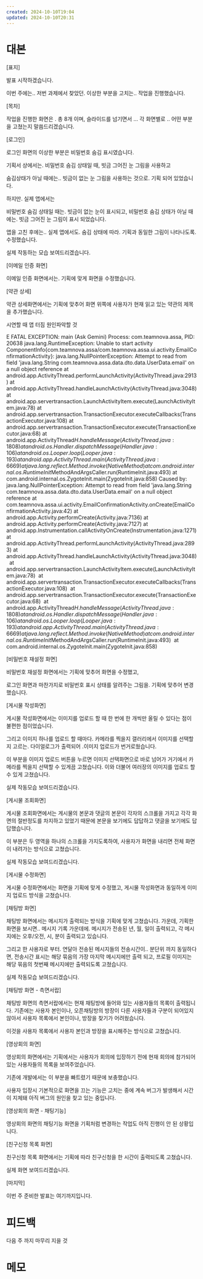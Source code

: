 ```yaml
---
created: 2024-10-10T19:04
updated: 2024-10-10T20:31
---
```

# 대본

[표지]

발표 시작하겠습니다.

이번 주에는.. 저번 과제에서 찾았던. 이상한 부분을 고치는.. 작업을 진행했습니다.

[목차]

작업을 진행한 화면은 . 총 8개 이며, 슬라이드를 넘기면서 … 각 화면별로 .. 어떤 부분을 고쳤는지 말씀드리겠습니다.

[로그인]

로그인 화면의 이상한 부분은 비밀번호 숨김 표시였습니다.

기획서 상에서는. 비밀번호 숨김 상태일 때, 빗금 그어진 눈 그림을 사용하고

숨김상태가 아닐 때에는.. 빗금이 없는 눈 그림을 사용하는 것으로. 기획 되어 있었습니다.

하지만. 실제 앱에서는

비밀번호 숨김 상태일 때는. 빗금이 없는 눈이 표시되고, 비밀번호 숨김 상태가 아닐 때에는. 빗금 그어진 눈 그림이 표시 되었습니다.

앱을 고친 후에는.. 실제 앱에서도. 숨김 상태에 따라. 기획과 동일한 그림이 나타나도록. 수정했습니다.

실제 작동하는 모습 보여드리겠습니다.

[이메일 인증 화면]

이메일 인증 화면에서는. 기획에 맞게 화면을 수정했습니다. 

[약관 상세]

약관 상세화면에서는 기획에 맞추어 화면 위쪽에 사용자가 현재 읽고 있는 약관의 제목을 추가했습니다.

시연할 때 앱 터짐
원인파악할 것 


 E  FATAL EXCEPTION: main (Ask Gemini)
                                                                                                    Process: com.teamnova.assa, PID: 20638
                                                                                                    java.lang.RuntimeException: Unable to start activity ComponentInfo{com.teamnova.assa/com.teamnova.assa.ui.activity.EmailConfirmationActivity}: java.lang.NullPointerException: Attempt to read from field 'java.lang.String com.teamnova.assa.data.dto.data.UserData.email' on a null object reference
                                                                                                    	at android.app.ActivityThread.performLaunchActivity(ActivityThread.java:2913)
                                                                                                    	at android.app.ActivityThread.handleLaunchActivity(ActivityThread.java:3048)
                                                                                                    	at android.app.servertransaction.LaunchActivityItem.execute(LaunchActivityItem.java:78)
                                                                                                    	at android.app.servertransaction.TransactionExecutor.executeCallbacks(TransactionExecutor.java:108)
                                                                                                    	at android.app.servertransaction.TransactionExecutor.execute(TransactionExecutor.java:68)
                                                                                                    	at android.app.ActivityThread$H.handleMessage(ActivityThread.java:1808)
                                                                                                    	at android.os.Handler.dispatchMessage(Handler.java:106)
                                                                                                    	at android.os.Looper.loop(Looper.java:193)
                                                                                                    	at android.app.ActivityThread.main(ActivityThread.java:6669)
                                                                                                    	at java.lang.reflect.Method.invoke(Native Method)
                                                                                                    	at com.android.internal.os.RuntimeInit$MethodAndArgsCaller.run(RuntimeInit.java:493)
                                                                                                    	at com.android.internal.os.ZygoteInit.main(ZygoteInit.java:858)
                                                                                                    Caused by: java.lang.NullPointerException: Attempt to read from field 'java.lang.String com.teamnova.assa.data.dto.data.UserData.email' on a null object reference
                                                                                                    	at com.teamnova.assa.ui.activity.EmailConfirmationActivity.onCreate(EmailConfirmationActivity.java:42)
                                                                                                    	at android.app.Activity.performCreate(Activity.java:7136)
                                                                                                    	at android.app.Activity.performCreate(Activity.java:7127)
                                                                                                    	at android.app.Instrumentation.callActivityOnCreate(Instrumentation.java:1271)
                                                                                                    	at android.app.ActivityThread.performLaunchActivity(ActivityThread.java:2893)
                                                                                                    	at android.app.ActivityThread.handleLaunchActivity(ActivityThread.java:3048) 
                                                                                                    	at android.app.servertransaction.LaunchActivityItem.execute(LaunchActivityItem.java:78) 
                                                                                                    	at android.app.servertransaction.TransactionExecutor.executeCallbacks(TransactionExecutor.java:108) 
                                                                                                    	at android.app.servertransaction.TransactionExecutor.execute(TransactionExecutor.java:68) 
                                                                                                    	at android.app.ActivityThread$H.handleMessage(ActivityThread.java:1808) 
                                                                                                    	at android.os.Handler.dispatchMessage(Handler.java:106) 
                                                                                                    	at android.os.Looper.loop(Looper.java:193) 
                                                                                                    	at android.app.ActivityThread.main(ActivityThread.java:6669) 
                                                                                                    	at java.lang.reflect.Method.invoke(Native Method) 
                                                                                                    	at com.android.internal.os.RuntimeInit$MethodAndArgsCaller.run(RuntimeInit.java:493) 
                                                                                                    	at com.android.internal.os.ZygoteInit.main(ZygoteInit.java:858) 

[비밀번호 재설정 화면]

비밀번호 재설정 화면에서는 기획에 맞추어 화면을 수정했고,

로그인 화면과 마찬가지로 비밀번호 표시 상태를 알려주는 그림을. 기획에 맞추어 변경했습니다.

[게시물 작성화면]

게시물 작성화면에서는 이미지를 업로드 할 때 한 번에 한 개씩만 올릴 수 있다는 점이 불편한 점이었습니다.

그리고 이미지 하나를 업로드 할 때마다. 카메라를 찍을지 갤러리에서 이미지를 선택할지 고르는. 다이얼로그가 출력되어 .이미지 업로드가 번거로웠습니다.

이 부분을 이미지 업로드 버튼을 누르면 이미지 선택화면으로 바로 넘어가 거기에서 카메라를 찍을지 선택할 수 있게끔 고쳤습니다. 이와 더불어 여러장의 이미지를 업로드 할 수 있게 고쳤습니다. 

실제 작동모습 보여드리겠습니다.

[게시물 조회화면]

게시물 조회화면에서는 게시물의 본문과 댓글의 본문이 각자의 스크롤을 가지고 각각 화면의 절반정도를 차지하고 있었기 때문에 본문을 보기에도 답답하고 댓글을 보기에도 답답했습니다.

이 부분은 두 영역을 하나의 스크롤을 가지도록하여, 사용자가 화면을 내리면 전체 화면이 내려가는 방식으로 고쳤습니다.

실제 작동모습 보여드리겠습니다.

[게시물 수정화면]

게시물 수정화면에서는 화면을 기획에 맞게 수정했고, 게시물 작성화면과 동일하게 이미지 업로드 방식을 고쳤습니다. 

[채팅방 화면]

채팅방 화면에서는 메시지가 출력되는 방식을 기획에 맞게 고쳤습니다. 
가운데, 기획한 화면을 보시면.. 메시지 기록 가운데에. 메시지가 전송된 년, 월, 일이 출력되고, 각 메시지에는 오후/오전, 시, 분이 출력되고 있습니다.

그리고 한 사용자로 부터. 연달아 전송된 메시지들의 전송시간이.. 분단위 까지 동일하다면, 전송시간 표시는 해당 묶음의 가장 마지막 메시지에만 출력 되고, 프로필 이미지는 해당 묶음의 첫번째 메시지에만 출력되도록 고쳤습니다.

실제 작동모습 보여드리겠습니다.

[채팅방 화면 - 측면서랍]

채팅방 화면의 측면서랍에서는 현재 채팅방에 들어와 있는 사용자들의 목록이 출력됩니다.
기존에는 사용자 본인이나, 오픈채팅방의 방장이 다른 사용자들과 구분이 되어있지 않아서 사용자 목록에서 본인이나, 방장을 찾기가 어려웠습니다.

이것을 사용자 목록에서 사용자 본인과 방장을 표시해주는 방식으로 고쳤습니다.

[영상회의 화면]

영상회의 화면에서는 기획에서는 사용자가 회의에 입장하기 전에 
현재 회의에 참가되어 있는 사용자들의 목록을 보여주었습니다. 

기존에 개발에서는 이 부분을 빠트렸기 때문에 보충했습니다.

사용자 입장시 기본적으로 화면을 끄는 기능은 고치는 중에 계속 버그가 발생해서 시간이 지체돼 아직 버그의 원인을 찾고 있는 중입니다.

[영상회의 화면 - 채팅기능]

영상회의 화면의 채팅기능 화면을 기획처럼 변경하는 작업도 아직 진행이 안 된 상황입니다.

[친구신청 목록 화면]

친구신청 목록 화면에서는 기획에 따라 친구신청을 한 시간이 출력되도록 고쳤습니다.

실제 화면 보여드리겠습니다.

[마지막]

이번 주 준비한 발표는 여기까지입니다.

# 피드백
다음 주 까지 마무리 지을 것


# 메모